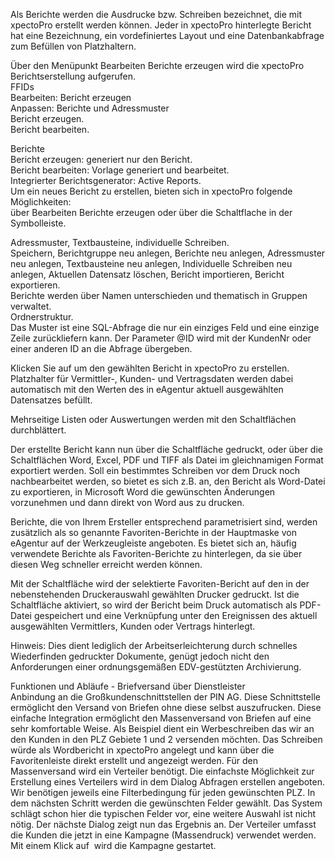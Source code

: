 <!DOCTYPE html>
<html>
<head>
<meta charset="utf-8">
<meta name="viewport" content="width=device-width, initial-scale=1.0">
<title>800_Berichte_erzeugen.md</title>
<link rel="stylesheet" href="https://stackedit.io/res-min/themes/base.css" />
<script type="text/javascript" src="https://cdn.mathjax.org/mathjax/latest/MathJax.js?config=TeX-AMS_HTML"></script>
</head>
<body><div class="container"><p>Als Berichte werden die Ausdrucke bzw. Schreiben bezeichnet, die mit xpectoPro erstellt werden können. Jeder in xpectoPro hinterlegte Bericht hat eine Bezeichnung, ein vordefiniertes Layout und eine Datenbankabfrage zum Befüllen von Platzhaltern. </p>

<p>Über den Menüpunkt  Bearbeiten Berichte erzeugen wird die xpectoPro Berichtserstellung aufgerufen.  <br>
FFIDs  <br>
Bearbeiten: Bericht erzeugen  <br>
Anpassen: Berichte und Adressmuster  <br>
Bericht erzeugen.  <br>
Bericht bearbeiten.</p>

<p>Berichte  <br>
Bericht erzeugen: generiert nur den Bericht.  <br>
Bericht bearbeiten: Vorlage generiert und bearbeitet.  <br>
Integrierter Berichtsgenerator: Active Reports.  <br>
Um ein neues Bericht zu erstellen, bieten sich in xpectoPro folgende Möglichkeiten: <br>
über Bearbeiten Berichte erzeugen oder über die Schaltflache in der Symbolleiste.</p>

<p>Adressmuster, Textbausteine, individuelle Schreiben.  <br>
Speichern, Berichtgruppe neu anlegen, Berichte neu anlegen, Adressmuster neu anlegen, Textbausteine neu anlegen, Individuelle Schreiben neu anlegen, Aktuellen Datensatz löschen, Bericht importieren, Bericht exportieren.  <br>
Berichte werden über Namen unterschieden und thematisch in Gruppen verwaltet.  <br>
Ordnerstruktur.  <br>
Das Muster ist eine SQL-Abfrage die nur ein einziges Feld und eine einzige Zeile zurückliefern kann. Der Parameter @ID wird mit der KundenNr oder einer anderen ID an die Abfrage übergeben.</p>

<p>Klicken Sie auf  um den gewählten Bericht in xpectoPro zu erstellen. Platzhalter für Vermittler-, Kunden- und Vertragsdaten werden dabei automatisch mit den Werten des in eAgentur aktuell ausgewählten Datensatzes befüllt.</p>

<p>Mehrseitige Listen oder Auswertungen werden mit den Schaltflächen  durchblättert.</p>

<p>Der erstellte Bericht kann nun über die Schaltfläche gedruckt, oder über die Schaltflächen Word, Excel, PDF und TIFF als Datei im gleichnamigen Format exportiert werden. Soll ein bestimmtes Schreiben vor dem Druck noch nachbearbeitet werden, so bietet es sich z.B. an, den Bericht als Word-Datei zu exportieren, in Microsoft Word die gewünschten Änderungen vorzunehmen und dann direkt von Word aus zu drucken.</p>

<p>Berichte, die von Ihrem Ersteller entsprechend parametrisiert sind, werden zusätzlich als so genannte Favoriten-Berichte in der Hauptmaske von eAgentur auf der Werkzeugleiste angeboten. Es bietet sich an, häufig verwendete Berichte als Favoriten-Berichte zu hinterlegen, da sie über diesen Weg schneller erreicht werden können.</p>

<p>Mit der Schaltfläche wird der selektierte Favoriten-Bericht auf den in der nebenstehenden Druckerauswahl gewählten Drucker gedruckt. Ist die Schaltfläche aktiviert, so wird der Bericht beim Druck automatisch als PDF-Datei gespeichert und eine Verknüpfung unter den Ereignissen des aktuell ausgewählten Vermittlers, Kunden oder Vertrags hinterlegt.</p>

<p>Hinweis: Dies dient lediglich der Arbeitserleichterung durch schnelles Wiederfinden gedruckter Dokumente, genügt jedoch nicht den Anforderungen einer ordnungsgemäßen EDV-gestützten Archivierung.</p>

<p>Funktionen und Abläufe - Briefversand über Dienstleister  <br>
Anbindung an die Großkundenschnittstellen der PIN AG. Diese Schnittstelle ermöglicht den Versand von Briefen ohne diese selbst auszufrucken. Diese einfache Integration ermöglicht den Massenversand von Briefen auf eine sehr komfortable Weise. Als Beispiel dient ein Werbeschreiben das wir an den Kunden in den PLZ Gebiete 1 und 2 versenden möchten. Das Schreiben würde als Wordbericht in xpectoPro angelegt und kann über die Favoritenleiste   direkt erstellt und angezeigt werden. Für den Massenversand wird ein Verteiler benötigt. Die einfachste Möglichkeit zur Erstellung eines Verteilers wird in dem Dialog Abfragen erstellen angeboten. <br>
Wir benötigen jeweils eine Filterbedingung für jeden gewünschten PLZ. In dem nächsten Schritt werden die gewünschten Felder gewählt. Das System schlägt schon hier die typischen Felder vor, eine weitere Auswahl ist nicht nötig. Der nächste Dialog zeigt nun das Ergebnis an. Der Verteiler umfasst die Kunden die jetzt in eine Kampagne (Massendruck) verwendet werden. Mit einem Klick auf <img src="http://xpecto.github.io/docs/img/img_1429266575881.png" alt="" title=""> wird die Kampagne gestartet.</p></div></body>
</html>